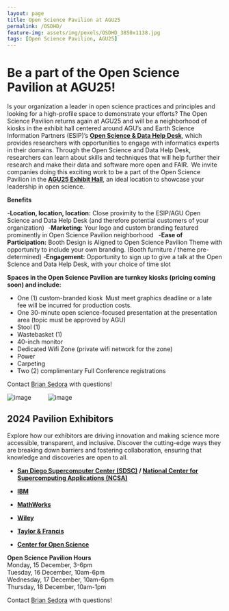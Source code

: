 ```yaml
---
layout: page
title: Open Science Pavilion at AGU25
permalink: /OSDHD/
feature-img: assets/img/pexels/OSDHD_3850x1138.jpg
tags: [Open Science Pavilion, AGU25]
---
```


# Be a part of the Open Science Pavilion at AGU25!  

Is your organization a leader in open science practices and principles and looking for a high-profile space to demonstrate your efforts? The Open Science Pavilion returns again at AGU25  and will be a neighborhood of kiosks in the exhibit hall centered around AGU’s and Earth Science Information Partners (ESIP)’s **[Open Science & Data Help Desk](https://www.esipfed.org/data-help-desk)**, which provides researchers with opportunities to engage with informatics experts in their domains. Through the Open Science and Data Help Desk, researchers can learn about skills and techniques that will help further their research and make their data and software more open and FAIR.  We invite companies doing this exciting work to be a part of the Open Science Pavilion in the **[AGU25 Exhibit Hall](https://www.agu.org/annual-meeting/exhibit#prospect-exhibitors)**, an ideal location to showcase your leadership in open science.   
 
**Benefits**

-**Location, location, location:** Close proximity to the ESIP/AGU Open Science and Data Help Desk (and therefore potential customers of your organization)  
-**Marketing:** Your logo and custom branding featured prominently in Open Science Pavilion neighborhood   
-**Ease of Participation:** Booth Design is Aligned to Open Science Pavilion Theme with opportunity to include your own branding. (Booth furniture / theme pre-determined)
-**Engagement:** Opportunity to sign up to give a talk at the Open Science and Data Help Desk, with your choice of time slot   

**Spaces in the Open Science Pavilion are turnkey kiosks (pricing coming soon) and include:**

- One (1) custom-branded kiosk  Must meet graphics deadline or a late fee will be incurred for production costs. 
- One 30-minute open science-focused presentation at the presentation area (topic must be approved by AGU) 
- Stool (1) 
- Wastebasket (1) 
- 40-inch monitor 
- Dedicated Wifi Zone (private wifi network for the zone) 
- Power 
- Carpeting 
- Two (2) complimentary Full Conference registrations 


Contact [Brian Sedora](mailto:bsedora@agu.org) with questions!

![image](/assets/img/pexels/DHDlogo.png)&nbsp;&nbsp;&nbsp;&nbsp;&nbsp;&nbsp;&nbsp;&nbsp;&nbsp;&nbsp;![image](/assets/img/pexels/AGUPubs.png) 


## 2024 Pavilion Exhibitors ## 
Explore how our exhibitors are driving innovation and making science more accessible, transparent, and inclusive. Discover the cutting-edge ways they are breaking down barriers and fostering collaboration, ensuring that knowledge and discoveries are open to all. 
  - **[San Diego Supercomputer Center (SDSC)](https://www.sdsc.edu//) / [National Center for Supercomputing Applications (NCSA)](https://www.ncsa.illinois.edu/)**
  
  - **[IBM](https://www.ibm.com)**
  
  - **[MathWorks](https://www.mathworks.com/)**
  
  - **[Wiley](https://www.wiley.com/en-us)**
  
 - **[Taylor & Francis](https://www.tandfonline.com/)**
  
 - **[Center for Open Science](https://www.cos.io/)**

<!--  [image](/assets/img/pexels/help-desk-map.png)![image](/assets/img/pexels/pavilion_map.jpg) -->


**Open Science Pavilion Hours**<br>
Monday, 15 December, 3-6pm<br>
Tuesday, 16 December, 10am-6pm<br>
Wednesday, 17 December, 10am-6pm<br>
Thursday, 18 December, 10am-1pm

Contact [Brian Sedora](mailto:bsedora@agu.org) with questions!

